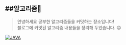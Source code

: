 ##알고리즘🌌
---------
>안녕하세요 공부한 알고리즘들을 커밋하는 장소입니다!   
>블로그에 커밋된 알고리즘 내용들을 정리해 두었습니다. 😊 

[![JAVA](https://img.shields.io/badge/🏠-BLOG_LINK-blue)](https://staticclass.tistory.com/) 
